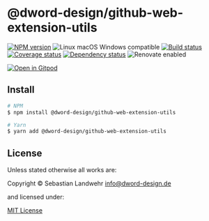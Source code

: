 <!-- TITLE/ -->
# @dword-design/github-web-extension-utils
<!-- /TITLE -->

<!-- BADGES/ -->
[![NPM version](https://img.shields.io/npm/v/@dword-design/github-web-extension-utils.svg)](https://npmjs.org/package/@dword-design/github-web-extension-utils)
![Linux macOS Windows compatible](https://img.shields.io/badge/os-linux%20%7C%C2%A0macos%20%7C%C2%A0windows-blue)
[![Build status](https://img.shields.io/github/workflow/status/dword-design/github-web-extension-utils/build)](https://github.com/dword-design/github-web-extension-utils/actions)
[![Coverage status](https://img.shields.io/coveralls/dword-design/github-web-extension-utils)](https://coveralls.io/github/dword-design/github-web-extension-utils)
[![Dependency status](https://img.shields.io/david/dword-design/github-web-extension-utils)](https://david-dm.org/dword-design/github-web-extension-utils)
![Renovate enabled](https://img.shields.io/badge/renovate-enabled-brightgreen)

[![Open in Gitpod](https://gitpod.io/button/open-in-gitpod.svg)](https://gitpod.io/#https://github.com/dword-design/github-web-extension-utils)
<!-- /BADGES -->

<!-- DESCRIPTION/ -->

<!-- /DESCRIPTION -->

<!-- INSTALL/ -->
## Install

```bash
# NPM
$ npm install @dword-design/github-web-extension-utils

# Yarn
$ yarn add @dword-design/github-web-extension-utils
```
<!-- /INSTALL -->

<!-- LICENSE/ -->
## License

Unless stated otherwise all works are:

Copyright &copy; Sebastian Landwehr <info@dword-design.de>

and licensed under:

[MIT License](https://opensource.org/licenses/MIT)
<!-- /LICENSE -->
